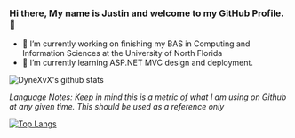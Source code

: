 ### Hi there, My name is Justin and welcome to my GitHub Profile. 👋

<a href="https://www.youtube.com/channel/UC66vCWqoBQUACB07zVaMcsA">

</a>

- 🔭 I’m currently working on finishing my BAS in Computing and Information Sciences at the University of North Florida
- 🌱 I’m currently learning ASP.NET MVC design and deployment.



![DyneXvX's github stats](https://github-readme-stats.vercel.app/api?username=DyneXvX&show_icons=true&theme=tokyonight)

*Language Notes: Keep in mind this is a metric of what I am using on Github at any given time. This should be used as a reference only*


[![Top Langs](https://github-readme-stats.vercel.app/api/top-langs/?username=DyneXvX&show_icons=true&theme=tokyonight)](https://github.com/DyneXvX/github-readme-stats)



<!--
**DyneXvX/DyneXvX** is a ✨ _special_ ✨ repository because its `README.md` (this file) appears on your GitHub profile.

Here are some ideas to get you started:



- 👯 I’m looking to collaborate on ...
- 🤔 I’m looking for help with ...
- 💬 Ask me about ...
- 📫 How to reach me: ...
- 😄 Pronouns: ...
- ⚡ Fun fact: I am currently building multiple projects at the same time using what I am learning in differenet areas. 
Check out my [Paragon Test In C# Alogithms](https://github.com/DyneXvX/Paragon)
or
[Anime Web Applicaton](https://github.com/DyneXvX/Anime-Studio)

-->
